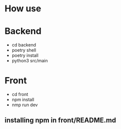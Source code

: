# How use

# Backend
- cd backend
- poetry shell
- poetry install
- python3 src/main

# Front
- cd front 
- npm install
- nmp run dev

## installing npm in front/README.md